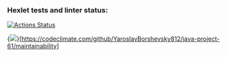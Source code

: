 ### Hexlet tests and linter status:
[![Actions Status](https://github.com/YaroslavBorshevsky812/java-project-61/actions/workflows/hexlet-check.yml/badge.svg)](https://github.com/YaroslavBorshevsky812/java-project-61/actions)

{<img src="https://api.codeclimate.com/v1/badges/844dc0ebe6536b20d80b/maintainability" />}[https://codeclimate.com/github/YaroslavBorshevsky812/java-project-61/maintainability]